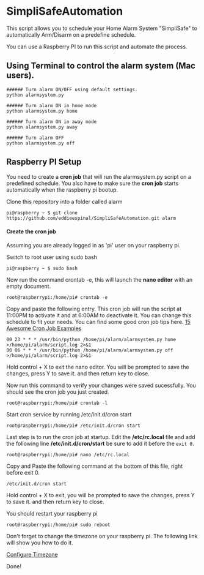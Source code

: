 # SimpliSafeAutomation
This script allows you to schedule your Home Alarm System "SimpliSafe" to automatically Arm/Disarm on a predefine schedule.

You can use a Raspberry PI to run this script and automate the process.

## Using Terminal to control the alarm system (Mac users).

```
###### Turn alarm ON/OFF using default settings.
python alarmsystem.py

###### Turn alarm ON in home mode
python alarmsystem.py home

###### Turn alarm ON in away mode
python alarmsystem.py away

###### Turn alarm OFF
python alarmsystem.py off
```

## Raspberry PI Setup

You need to create a <b>cron job</b> that will run the alarmsystem.py script on a predefined schedule.  You also have to make sure the <b>cron job</b> starts automatically when the raspberry pi bootup.

Clone this repository into a folder called alarm
```
pi@raspberry ~ $ git clone https://github.com/eddieespinal/SimpliSafeAutomation.git alarm
```

#### Create the cron job
Assuming you are already logged in as 'pi' user on your raspberry pi.

Switch to root user using sudo bash
```
pi@raspberry ~ $ sudo bash 
```

Now run the command crontab -e, this will launch the <b>nano editor</b> with an empty document.
```
root@raspberrypi:/home/pi# crontab -e
```

Copy and paste the following entry. This cron job will run the script at 11:00PM to activate it and at 6:00AM to deactivate it. You can change this schedule to fit your needs. You can find some good cron job tips here. [15 Awesome Cron Job Examples](http://www.thegeekstuff.com/2009/06/15-practical-crontab-examples)
```
00 23 * * * /usr/bin/python /home/pi/alarm/alarmsystem.py home >/home/pi/alarm/script.log 2>&1
00 06 * * * /usr/bin/python /home/pi/alarm/alarmsystem.py off >/home/pi/alarm/script.log 2>&1
```
Hold control + X to exit the nano editor. You will be prompted to save the changes, press Y to save it. and then return key to close.

Now run this command to verify your changes were saved sucessfully.  You should see the cron job you just created.
```
root@raspberrypi:/home/pi# crontab -l
```

Start cron service by running /etc/init.d/cron start
```
root@raspberrypi:/home/pi# /etc/init.d/cron start
```

Last step is to run the cron job at startup. Edit the <b>/etc/rc.local</b> file and add the following line <b>/etc/init.d/cron/start</b> be sure to add it before the `exit 0`.

```
root@raspberrypi:/home/pi# nano /etc/rc.local
```

Copy and Paste the following command at the bottom of this file, right before exit 0.
```
/etc/init.d/cron start
```
Hold control + X to exit, you will be prompted to save the changes, press Y to save it. and then return key to close.

You should restart your raspberry pi
```
root@raspberrypi:/home/pi# sudo reboot
```

Don't forget to change the timezone on your raspberry pi. The following link will show you how to do it.

[Configure Timezone](https://www.raspberrypi.org/documentation/configuration/raspi-config.md)


Done!
